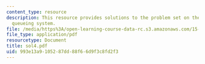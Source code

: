 ```yaml
---
content_type: resource
description: This resource provides solutions to the problem set on the topic G/M/1
  queueing system.
file: /media/https%3A/open-learning-course-data-rc.s3.amazonaws.com/15-072j-queues-theory-and-applications-spring-2006/993e13a9105287dd88f66d9f3c8fd2f3_sol4.pdf
file_type: application/pdf
resourcetype: Document
title: sol4.pdf
uid: 993e13a9-1052-87dd-88f6-6d9f3c8fd2f3
---
```

